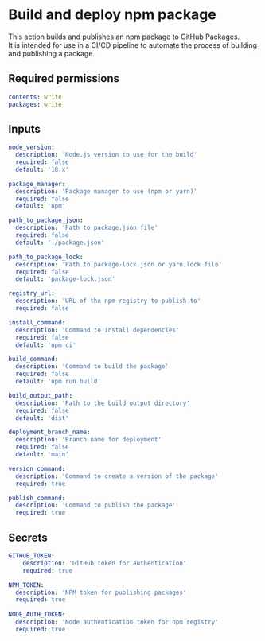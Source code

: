 # Build and deploy npm package
This action builds and publishes an npm package to GitHub Packages.  
  It is intended for use in a CI/CD pipeline to automate the process of building and publishing a package.  

  ## Required permissions
  ```yml
contents: write
packages: write
```

  ## Inputs
  ```yml
node_version:
    description: 'Node.js version to use for the build'
    required: false
    default: '18.x'

package_manager:
    description: 'Package manager to use (npm or yarn)'
    required: false
    default: 'npm'

path_to_package_json:
    description: 'Path to package.json file'
    required: false
    default: './package.json'

path_to_package_lock:
    description: 'Path to package-lock.json or yarn.lock file'
    required: false
    default: 'package-lock.json'

registry_url:
    description: 'URL of the npm registry to publish to'
    required: false

install_command:
    description: 'Command to install dependencies'
    required: false
    default: 'npm ci'

build_command:
    description: 'Command to build the package'
    required: false
    default: 'npm run build'

build_output_path:
    description: 'Path to the build output directory'
    required: false
    default: 'dist'

deployment_branch_name:
    description: 'Branch name for deployment'
    required: false
    default: 'main'

version_command:
    description: 'Command to create a version of the package'
    required: true

publish_command:
    description: 'Command to publish the package'
    required: true
  ```

  ## Secrets
  ```yml
  GITHUB_TOKEN:
      description: 'GitHub token for authentication'
      required: true

  NPM_TOKEN:
    description: 'NPM token for publishing packages'
    required: true
    
  NODE_AUTH_TOKEN:
    description: 'Node authentication token for npm registry'
    required: true
 ```
